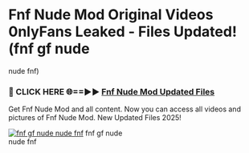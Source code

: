 # Fnf Nude Mod Original Videos 0nlyFans Leaked - Files Updated! (fnf gf nude<br>
nude fnf)

<h3>🔴 CLICK HERE 🌐==►► <a href="https://tinyurl.com/2p9ay9w9" rel="nofollow">Fnf Nude Mod Updated Files</a></h3>

Get Fnf Nude Mod and all content. Now you can access all videos and pictures of Fnf Nude Mod. New Updated Files 2025!

[![fnf gf nude<br>
nude fnf](https://i.imgur.com/KQgVmj3.gif)](https://tinyurl.com/2p9ay9w9)
fnf gf nude<br>
nude fnf